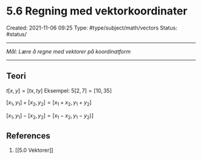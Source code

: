 # 5.6 Regning med vektorkoordinater
Created: 2021-11-06 09:25
Type: #type/subject/math/vectors 
Status: #status/

---

*Mål: Lære å regne med vektorer på koordinatform*

---

## Teori

$t[x,y]=[tx,ty]$ Eksempel: $5[2,7]=[10,35]$

$[x_1,y_1]+[x_2,y_2]=[x_1+x_2,y_1+y_2]$

$[x_1,y_1]-[x_2,y_2]=[x_1-x_2,y_1-y_2)]$

## References
1. [[5.0 Vektorer]]